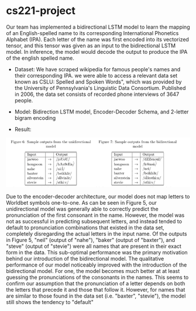 # cs221-project

Our team has implemented a bidirectional LSTM model to learn the mapping of an English-spelled name to its corresponding International Phonetics Alphabet (IPA). Each letter of the name was first encoded into its vectorized tensor, and this tensor was given as an input to the bidirectional LSTM model. In inference, the model would decode the output to produce the IPA of the english spelled name. 

- Dataset: We have scraped wikipedia for famous people's names and their corresponding IPA. we were  able to access a relevant data set known as CSLU: Spelled and Spoken Words", which was provided by the University of Pennsylvania's Linguistic Data Consortium. Published in 2006, the data set consists of recorded phone interviews of 3647 people.

- Model: Bidirection LSTM model, Encoder-Decoder Schema, and 2-letter bigram encoding

- Result: 

![results](https://github.com/jangj8523/cs221-project/blob/master/ipa%20translation%20result.png)

Due to the encoder-decoder architecture, our model does not map letters to Worldbet symbols one-to-one. As can be seen in Figure 5, our unidirectional model was generally able to correctly predict the pronunciation of the first consonant in the name. However, the model was not as successful in predicting subsequent letters, and instead tended to default to pronunciation combinations that existed in the data set, completely disregarding the actual letters in the input name. Of the outputs in Figure 5, "neil" (output of "nahe"), "baker" (output of "baxter"), and "steve" (output of "stevie") were all names that are present in their exact form in the data.
This sub-optimal performance was the primary motivation behind our introduction of the bidirectional model. The qualitative performance of our model noticeably improved with the introduction of the bidirectional model. For one, the model becomes much better at at least guessing the pronunciations of the consonants in the names. This seems to confirm our assumption that the pronunciation of a letter depends on both the letters that precede it and those that follow it. However, for names that are similar to those found in the data set (i.e. "baxter", "stevie"), the model still shows the tendency to "default"
